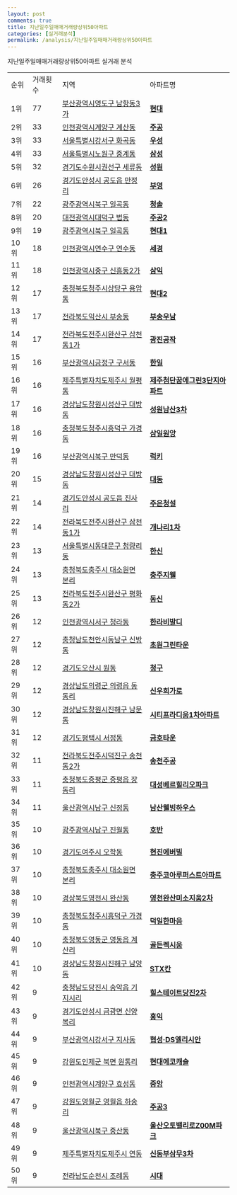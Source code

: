 ```yaml
---
layout: post
comments: true
title: 지난일주일매매거래량상위50아파트
categories: [실거래분석]
permalink: /analysis/지난일주일매매거래량상위50아파트
---
```


지난일주일매매거래량상위50아파트 실거래 분석

<table>
  <tr>
    <td>순위</td>
    <td>거래횟수</td>
    <td>지역</td>
    <td>아파트명</td>
  </tr>

  <tr>
    <td>1위</td>
    <td>77</td>
    <td><a href="/apt/부산광역시영도구남항동3가">부산광역시영도구 남항동3가</a></td>
    <td colspan="4" style="font-weight: bold;"><a href="https://search.naver.com/search.naver?query=남항동3가 현대">현대</a></td>
  </tr>

  <tr>
    <td>2위</td>
    <td>33</td>
    <td><a href="/apt/인천광역시계양구계산동">인천광역시계양구 계산동</a></td>
    <td colspan="4" style="font-weight: bold;"><a href="https://search.naver.com/search.naver?query=계산동 주공">주공</a></td>
  </tr>

  <tr>
    <td>3위</td>
    <td>33</td>
    <td><a href="/apt/서울특별시강서구화곡동">서울특별시강서구 화곡동</a></td>
    <td colspan="4" style="font-weight: bold;"><a href="https://search.naver.com/search.naver?query=화곡동 우성">우성</a></td>
  </tr>

  <tr>
    <td>4위</td>
    <td>33</td>
    <td><a href="/apt/서울특별시노원구중계동">서울특별시노원구 중계동</a></td>
    <td colspan="4" style="font-weight: bold;"><a href="https://search.naver.com/search.naver?query=중계동 삼성">삼성</a></td>
  </tr>

  <tr>
    <td>5위</td>
    <td>32</td>
    <td><a href="/apt/경기도수원시권선구세류동">경기도수원시권선구 세류동</a></td>
    <td colspan="4" style="font-weight: bold;"><a href="https://search.naver.com/search.naver?query=세류동 성원">성원</a></td>
  </tr>

  <tr>
    <td>6위</td>
    <td>26</td>
    <td><a href="/apt/경기도안성시공도읍 만정리">경기도안성시 공도읍 만정리</a></td>
    <td colspan="4" style="font-weight: bold;"><a href="https://search.naver.com/search.naver?query=공도읍 만정리 부영">부영</a></td>
  </tr>

  <tr>
    <td>7위</td>
    <td>22</td>
    <td><a href="/apt/광주광역시북구일곡동">광주광역시북구 일곡동</a></td>
    <td colspan="4" style="font-weight: bold;"><a href="https://search.naver.com/search.naver?query=일곡동 청솔">청솔</a></td>
  </tr>

  <tr>
    <td>8위</td>
    <td>20</td>
    <td><a href="/apt/대전광역시대덕구법동">대전광역시대덕구 법동</a></td>
    <td colspan="4" style="font-weight: bold;"><a href="https://search.naver.com/search.naver?query=법동 주공2">주공2</a></td>
  </tr>

  <tr>
    <td>9위</td>
    <td>19</td>
    <td><a href="/apt/광주광역시북구일곡동">광주광역시북구 일곡동</a></td>
    <td colspan="4" style="font-weight: bold;"><a href="https://search.naver.com/search.naver?query=일곡동 현대1">현대1</a></td>
  </tr>

  <tr>
    <td>10위</td>
    <td>18</td>
    <td><a href="/apt/인천광역시연수구연수동">인천광역시연수구 연수동</a></td>
    <td colspan="4" style="font-weight: bold;"><a href="https://search.naver.com/search.naver?query=연수동 세경">세경</a></td>
  </tr>

  <tr>
    <td>11위</td>
    <td>18</td>
    <td><a href="/apt/인천광역시중구신흥동2가">인천광역시중구 신흥동2가</a></td>
    <td colspan="4" style="font-weight: bold;"><a href="https://search.naver.com/search.naver?query=신흥동2가 삼익">삼익</a></td>
  </tr>

  <tr>
    <td>12위</td>
    <td>17</td>
    <td><a href="/apt/충청북도청주시상당구용암동">충청북도청주시상당구 용암동</a></td>
    <td colspan="4" style="font-weight: bold;"><a href="https://search.naver.com/search.naver?query=용암동 현대2">현대2</a></td>
  </tr>

  <tr>
    <td>13위</td>
    <td>17</td>
    <td><a href="/apt/전라북도익산시부송동">전라북도익산시 부송동</a></td>
    <td colspan="4" style="font-weight: bold;"><a href="https://search.naver.com/search.naver?query=부송동 부송우남">부송우남</a></td>
  </tr>

  <tr>
    <td>14위</td>
    <td>17</td>
    <td><a href="/apt/전라북도전주시완산구삼천동1가">전라북도전주시완산구 삼천동1가</a></td>
    <td colspan="4" style="font-weight: bold;"><a href="https://search.naver.com/search.naver?query=삼천동1가 광진공작">광진공작</a></td>
  </tr>

  <tr>
    <td>15위</td>
    <td>16</td>
    <td><a href="/apt/부산광역시금정구구서동">부산광역시금정구 구서동</a></td>
    <td colspan="4" style="font-weight: bold;"><a href="https://search.naver.com/search.naver?query=구서동 한일">한일</a></td>
  </tr>

  <tr>
    <td>16위</td>
    <td>16</td>
    <td><a href="/apt/제주특별자치도제주시월평동">제주특별자치도제주시 월평동</a></td>
    <td colspan="4" style="font-weight: bold;"><a href="https://search.naver.com/search.naver?query=월평동 제주첨단꿈에그린3단지아파트">제주첨단꿈에그린3단지아파트</a></td>
  </tr>

  <tr>
    <td>17위</td>
    <td>16</td>
    <td><a href="/apt/경상남도창원시성산구대방동">경상남도창원시성산구 대방동</a></td>
    <td colspan="4" style="font-weight: bold;"><a href="https://search.naver.com/search.naver?query=대방동 성원남산3차">성원남산3차</a></td>
  </tr>

  <tr>
    <td>18위</td>
    <td>16</td>
    <td><a href="/apt/충청북도청주시흥덕구가경동">충청북도청주시흥덕구 가경동</a></td>
    <td colspan="4" style="font-weight: bold;"><a href="https://search.naver.com/search.naver?query=가경동 삼일원앙">삼일원앙</a></td>
  </tr>

  <tr>
    <td>19위</td>
    <td>16</td>
    <td><a href="/apt/부산광역시북구만덕동">부산광역시북구 만덕동</a></td>
    <td colspan="4" style="font-weight: bold;"><a href="https://search.naver.com/search.naver?query=만덕동 럭키">럭키</a></td>
  </tr>

  <tr>
    <td>20위</td>
    <td>15</td>
    <td><a href="/apt/경상남도창원시성산구대방동">경상남도창원시성산구 대방동</a></td>
    <td colspan="4" style="font-weight: bold;"><a href="https://search.naver.com/search.naver?query=대방동 대동">대동</a></td>
  </tr>

  <tr>
    <td>21위</td>
    <td>14</td>
    <td><a href="/apt/경기도안성시공도읍 진사리">경기도안성시 공도읍 진사리</a></td>
    <td colspan="4" style="font-weight: bold;"><a href="https://search.naver.com/search.naver?query=공도읍 진사리 주은청설">주은청설</a></td>
  </tr>

  <tr>
    <td>22위</td>
    <td>14</td>
    <td><a href="/apt/전라북도전주시완산구삼천동1가">전라북도전주시완산구 삼천동1가</a></td>
    <td colspan="4" style="font-weight: bold;"><a href="https://search.naver.com/search.naver?query=삼천동1가 개나리1차">개나리1차</a></td>
  </tr>

  <tr>
    <td>23위</td>
    <td>13</td>
    <td><a href="/apt/서울특별시동대문구청량리동">서울특별시동대문구 청량리동</a></td>
    <td colspan="4" style="font-weight: bold;"><a href="https://search.naver.com/search.naver?query=청량리동 한신">한신</a></td>
  </tr>

  <tr>
    <td>24위</td>
    <td>13</td>
    <td><a href="/apt/충청북도충주시대소원면 본리">충청북도충주시 대소원면 본리</a></td>
    <td colspan="4" style="font-weight: bold;"><a href="https://search.naver.com/search.naver?query=대소원면 본리 충주지웰">충주지웰</a></td>
  </tr>

  <tr>
    <td>25위</td>
    <td>13</td>
    <td><a href="/apt/전라북도전주시완산구평화동2가">전라북도전주시완산구 평화동2가</a></td>
    <td colspan="4" style="font-weight: bold;"><a href="https://search.naver.com/search.naver?query=평화동2가 동신">동신</a></td>
  </tr>

  <tr>
    <td>26위</td>
    <td>12</td>
    <td><a href="/apt/인천광역시서구청라동">인천광역시서구 청라동</a></td>
    <td colspan="4" style="font-weight: bold;"><a href="https://search.naver.com/search.naver?query=청라동 한라비발디">한라비발디</a></td>
  </tr>

  <tr>
    <td>27위</td>
    <td>12</td>
    <td><a href="/apt/충청남도천안시동남구신방동">충청남도천안시동남구 신방동</a></td>
    <td colspan="4" style="font-weight: bold;"><a href="https://search.naver.com/search.naver?query=신방동 초원그린타운">초원그린타운</a></td>
  </tr>

  <tr>
    <td>28위</td>
    <td>12</td>
    <td><a href="/apt/경기도오산시원동">경기도오산시 원동</a></td>
    <td colspan="4" style="font-weight: bold;"><a href="https://search.naver.com/search.naver?query=원동 청구">청구</a></td>
  </tr>

  <tr>
    <td>29위</td>
    <td>12</td>
    <td><a href="/apt/경상남도의령군의령읍 동동리">경상남도의령군 의령읍 동동리</a></td>
    <td colspan="4" style="font-weight: bold;"><a href="https://search.naver.com/search.naver?query=의령읍 동동리 신우희가로">신우희가로</a></td>
  </tr>

  <tr>
    <td>30위</td>
    <td>12</td>
    <td><a href="/apt/경상남도창원시진해구남문동">경상남도창원시진해구 남문동</a></td>
    <td colspan="4" style="font-weight: bold;"><a href="https://search.naver.com/search.naver?query=남문동 시티프라디움1차아파트">시티프라디움1차아파트</a></td>
  </tr>

  <tr>
    <td>31위</td>
    <td>12</td>
    <td><a href="/apt/경기도평택시서정동">경기도평택시 서정동</a></td>
    <td colspan="4" style="font-weight: bold;"><a href="https://search.naver.com/search.naver?query=서정동 금호타운">금호타운</a></td>
  </tr>

  <tr>
    <td>32위</td>
    <td>11</td>
    <td><a href="/apt/전라북도전주시덕진구송천동2가">전라북도전주시덕진구 송천동2가</a></td>
    <td colspan="4" style="font-weight: bold;"><a href="https://search.naver.com/search.naver?query=송천동2가 송천주공">송천주공</a></td>
  </tr>

  <tr>
    <td>33위</td>
    <td>11</td>
    <td><a href="/apt/충청북도증평군증평읍 장동리">충청북도증평군 증평읍 장동리</a></td>
    <td colspan="4" style="font-weight: bold;"><a href="https://search.naver.com/search.naver?query=증평읍 장동리 대성베르힐리오파크">대성베르힐리오파크</a></td>
  </tr>

  <tr>
    <td>34위</td>
    <td>11</td>
    <td><a href="/apt/울산광역시남구신정동">울산광역시남구 신정동</a></td>
    <td colspan="4" style="font-weight: bold;"><a href="https://search.naver.com/search.naver?query=신정동 남산웰빙하우스">남산웰빙하우스</a></td>
  </tr>

  <tr>
    <td>35위</td>
    <td>10</td>
    <td><a href="/apt/광주광역시남구진월동">광주광역시남구 진월동</a></td>
    <td colspan="4" style="font-weight: bold;"><a href="https://search.naver.com/search.naver?query=진월동 호반">호반</a></td>
  </tr>

  <tr>
    <td>36위</td>
    <td>10</td>
    <td><a href="/apt/경기도여주시오학동">경기도여주시 오학동</a></td>
    <td colspan="4" style="font-weight: bold;"><a href="https://search.naver.com/search.naver?query=오학동 현진에버빌">현진에버빌</a></td>
  </tr>

  <tr>
    <td>37위</td>
    <td>10</td>
    <td><a href="/apt/충청북도충주시대소원면 본리">충청북도충주시 대소원면 본리</a></td>
    <td colspan="4" style="font-weight: bold;"><a href="https://search.naver.com/search.naver?query=대소원면 본리 충주코아루퍼스트아파트">충주코아루퍼스트아파트</a></td>
  </tr>

  <tr>
    <td>38위</td>
    <td>10</td>
    <td><a href="/apt/경상북도영천시완산동">경상북도영천시 완산동</a></td>
    <td colspan="4" style="font-weight: bold;"><a href="https://search.naver.com/search.naver?query=완산동 영천완산미소지움2차">영천완산미소지움2차</a></td>
  </tr>

  <tr>
    <td>39위</td>
    <td>10</td>
    <td><a href="/apt/충청북도청주시흥덕구가경동">충청북도청주시흥덕구 가경동</a></td>
    <td colspan="4" style="font-weight: bold;"><a href="https://search.naver.com/search.naver?query=가경동 덕일한마음">덕일한마음</a></td>
  </tr>

  <tr>
    <td>40위</td>
    <td>10</td>
    <td><a href="/apt/충청북도영동군영동읍 계산리">충청북도영동군 영동읍 계산리</a></td>
    <td colspan="4" style="font-weight: bold;"><a href="https://search.naver.com/search.naver?query=영동읍 계산리 골든렉시움">골든렉시움</a></td>
  </tr>

  <tr>
    <td>41위</td>
    <td>10</td>
    <td><a href="/apt/경상남도창원시진해구남양동">경상남도창원시진해구 남양동</a></td>
    <td colspan="4" style="font-weight: bold;"><a href="https://search.naver.com/search.naver?query=남양동 STX칸">STX칸</a></td>
  </tr>

  <tr>
    <td>42위</td>
    <td>9</td>
    <td><a href="/apt/충청남도당진시송악읍 기지시리">충청남도당진시 송악읍 기지시리</a></td>
    <td colspan="4" style="font-weight: bold;"><a href="https://search.naver.com/search.naver?query=송악읍 기지시리 힐스테이트당진2차">힐스테이트당진2차</a></td>
  </tr>

  <tr>
    <td>43위</td>
    <td>9</td>
    <td><a href="/apt/경기도안성시금광면 신양복리">경기도안성시 금광면 신양복리</a></td>
    <td colspan="4" style="font-weight: bold;"><a href="https://search.naver.com/search.naver?query=금광면 신양복리 홍익">홍익</a></td>
  </tr>

  <tr>
    <td>44위</td>
    <td>9</td>
    <td><a href="/apt/부산광역시강서구지사동">부산광역시강서구 지사동</a></td>
    <td colspan="4" style="font-weight: bold;"><a href="https://search.naver.com/search.naver?query=지사동 협성·DS엘리시안">협성·DS엘리시안</a></td>
  </tr>

  <tr>
    <td>45위</td>
    <td>9</td>
    <td><a href="/apt/강원도인제군북면 원통리">강원도인제군 북면 원통리</a></td>
    <td colspan="4" style="font-weight: bold;"><a href="https://search.naver.com/search.naver?query=북면 원통리 현대에코캐슬">현대에코캐슬</a></td>
  </tr>

  <tr>
    <td>46위</td>
    <td>9</td>
    <td><a href="/apt/인천광역시계양구효성동">인천광역시계양구 효성동</a></td>
    <td colspan="4" style="font-weight: bold;"><a href="https://search.naver.com/search.naver?query=효성동 중앙">중앙</a></td>
  </tr>

  <tr>
    <td>47위</td>
    <td>9</td>
    <td><a href="/apt/강원도영월군영월읍 하송리">강원도영월군 영월읍 하송리</a></td>
    <td colspan="4" style="font-weight: bold;"><a href="https://search.naver.com/search.naver?query=영월읍 하송리 주공3">주공3</a></td>
  </tr>

  <tr>
    <td>48위</td>
    <td>9</td>
    <td><a href="/apt/울산광역시북구중산동">울산광역시북구 중산동</a></td>
    <td colspan="4" style="font-weight: bold;"><a href="https://search.naver.com/search.naver?query=중산동 울산오토밸리로Z00M파크">울산오토밸리로Z00M파크</a></td>
  </tr>

  <tr>
    <td>49위</td>
    <td>9</td>
    <td><a href="/apt/제주특별자치도제주시연동">제주특별자치도제주시 연동</a></td>
    <td colspan="4" style="font-weight: bold;"><a href="https://search.naver.com/search.naver?query=연동 신동부삼무3차">신동부삼무3차</a></td>
  </tr>

  <tr>
    <td>50위</td>
    <td>9</td>
    <td><a href="/apt/전라남도순천시조례동">전라남도순천시 조례동</a></td>
    <td colspan="4" style="font-weight: bold;"><a href="https://search.naver.com/search.naver?query=조례동 시대">시대</a></td>
  </tr>

</table>
